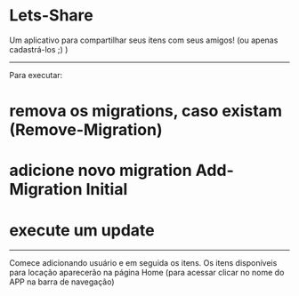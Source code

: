 # Lets-Share
Um aplicativo para compartilhar seus itens com seus amigos! (ou apenas cadastrá-los ;) )

----------------------------
Para executar:

# remova os migrations, caso existam (Remove-Migration)
# adicione novo migration Add-Migration Initial
# execute um update

----------------------------
Comece adicionando usuário e em seguida os itens. Os itens disponíveis para locação aparecerão na página Home (para acessar clicar no nome do APP na barra de navegação)
